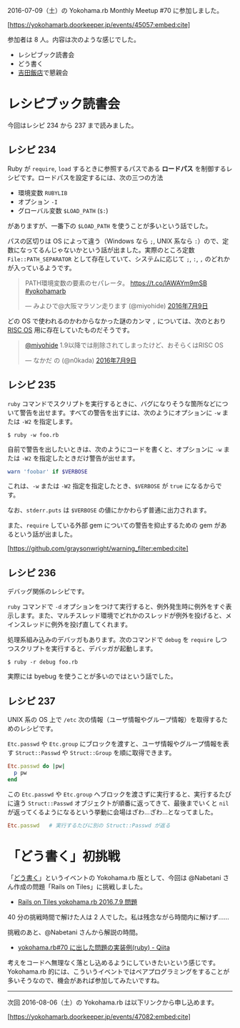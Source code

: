 <!-- Yokohama.rb Monthly Meetup #70 に参加した -->

2016-07-09（土）の Yokohama.rb Monthly Meetup #70 に参加しました。

[https://yokohamarb.doorkeeper.jp/events/45057:embed:cite]

参加者は 8 人。内容は次のような感じでした。

- レシピブック読書会
- どう書く
- [吉田飯店](http://tabelog.com/kanagawa/A1401/A140212/14006019/)で懇親会

# レシピブック読書会

今回はレシピ 234 から 237 まで読みました。

## レシピ 234

Ruby が `require`, `load` するときに参照するパスである **ロードパス** を制御するレシピです。ロードパスを設定するには、次の三つの方法

- 環境変数 `RUBYLIB`
- オプション `-I`
- グローバル変数 `$LOAD_PATH` (`$:`)

がありますが、一番下の `$LOAD_PATH` を使うことが多いという話でした。

パスの区切りは OS によって違う（Windows なら `;`, UNIX 系なら `:`）ので、定数になってるんじゃないかという話が出ました。実際のところ定数 `File::PATH_SEPARATOR` として存在していて、システムに応じて `;`, `:`, `,` のどれかが入っているようです。

<blockquote class="twitter-tweet" data-lang="ja"><p lang="ja" dir="ltr">PATH環境変数の要素のセパレータ。 <a href="https://t.co/lAWAYm9mSB">https://t.co/lAWAYm9mSB</a> <a href="https://twitter.com/hashtag/yokohamarb?src=hash">#yokohamarb</a></p>&mdash; みよひで@大阪マラソン走ります (@miyohide) <a href="https://twitter.com/miyohide/status/751702262741737472">2016年7月9日</a></blockquote> <script async src="//platform.twitter.com/widgets.js" charset="utf-8"></script>

どの OS で使われるのかわからなかった謎のカンマ `,` については、次のとおり [RISC OS](https://ja.wikipedia.org/wiki/RISC_OS) 用に存在していたものだそうです。

<blockquote class="twitter-tweet" data-lang="ja"><p lang="ja" dir="ltr"><a href="https://twitter.com/miyohide">@miyohide</a> 1.9以降では削除されてしまったけど、おそらくはRISC OS</p>&mdash; なかだ の (@n0kada) <a href="https://twitter.com/n0kada/status/751750520675545088">2016年7月9日</a></blockquote> <script async src="//platform.twitter.com/widgets.js" charset="utf-8"></script>

## レシピ 235

`ruby` コマンドでスクリプトを実行するときに、バグになりそうな箇所などについて警告を出せます。すべての警告を出すには、次のようにオプションに `-w` または `-W2` を指定します。

```
$ ruby -w foo.rb
```

自前で警告を出したいときは、次のようにコードを書くと、オプションに `-w` または `-W2` を指定したときだけ警告が出せます。

```ruby
warn 'foobar' if $VERBOSE
```

これは、`-w` または `-W2` 指定を指定したとき、`$VERBOSE` が `true` になるからです。

なお、`stderr.puts` は `$VERBOSE` の値にかかわらず普通に出力されます。

また、`require` している外部 gem についての警告を抑止するための gem があるという話が出ました。

[https://github.com/graysonwright/warning_filter:embed:cite]

## レシピ 236

デバッグ関係のレシピです。

`ruby` コマンドで `-d` オプションをつけて実行すると、例外発生時に例外をすぐ表示します。また、マルチスレッド環境でどれかのスレッドが例外を投げると、メインスレッドに例外を投げ直してくれます。

処理系組み込みのデバッガもあります。次のコマンドで `debug` を `require` しつつスクリプトを実行すると、デバッガが起動します。

```
$ ruby -r debug foo.rb
```

実際には byebug を使うことが多いのではという話でした。

## レシピ 237

UNIX 系の OS 上で `/etc` 次の情報（ユーザ情報やグループ情報）を取得するためのレシピです。

`Etc.passwd` や `Etc.group` にブロックを渡すと、ユーザ情報やグループ情報を表す `Struct::Passwd` や `Struct::Group` を順に取得できます。

```ruby
Etc.passwd do |pw|
  p pw
end
```

この `Etc.passwd` や `Etc.group` へブロックを渡さずに実行すると、実行するたびに違う `Struct::Passwd` オブジェクトが順番に返ってきて、最後までいくと `nil` が返ってくるようになるという挙動に会場はざわ…ざわ…となってました。

```ruby
Etc.passwd   # 実行するたびに別の Struct::Passwd が返る
```

# 「どう書く」初挑戦

「[どう書く](https://yhpg.doorkeeper.jp)」というイベントの Yokohama.rb 版として、今回は @Nabetani さん作成の問題「Rails on Tiles」に挑戦しました。

- [Rails on Tiles yokohama.rb 2016.7.9 問題](http://nabetani.sakura.ne.jp/yokohamarb/2016.07.ront/)

40 分の挑戦時間で解けた人は 2 人でした。私は残念ながら時間内に解けず……

挑戦のあと、@Nabetani さんから解説の時間。

- [yokohama.rb#70 に出した問題の実装例(ruby) - Qiita](http://qiita.com/Nabetani/items/1234c313776b6588a9d8)

考えをコードへ無理なく落とし込めるようにしていきたいという感じです。Yokohama.rb 的には、こういうイベントではペアプログラミングをすることが多いそうなので、機会があれば参加してみたいですね。

 ----

次回 2016-08-06（土）の Yokohama.rb は以下リンクから申し込めます。

[https://yokohamarb.doorkeeper.jp/events/47082:embed:cite]
